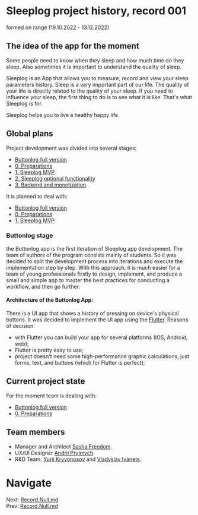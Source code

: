 # Sleeplog project history, record 001
formed on range (19.10.2022 - 13.12.2022)

## The idea of the app for the moment
Some people need to know when they sleep and how much time do they sleep.
Also sometimes it is important to understand the quality of sleep.

Sleeplog is an App that allows you to measure, record and view your sleep parameters history.
Sleep is a very important part of our life. The quality of your life is directly related to the quality of your sleep.
If you need to influence your sleep, the first thing to do is to see what it is like. That's what Sleeplog is for.

Sleeplog helps you to live a healthy happy life.

## Global plans

Project development was divided into several stages:
- [Buttonlog full version](https://github.com/sahlet-official/buttonlog/milestone/1)
- [0. Preparations](https://github.com/sahlet-official/sleeplog/milestone/4)
- [1. Sleeplog MVP](https://github.com/sahlet-official/sleeplog/milestone/1)
- [2. Sleeplog optional functionality](https://github.com/sahlet-official/sleeplog/milestone/2)
- [3. Backend and monetization](https://github.com/sahlet-official/sleeplog/milestone/3)

It is planned to deal with:
- [Buttonlog full version](https://github.com/sahlet-official/buttonlog/milestone/1)
- [0. Preparations](https://github.com/sahlet-official/sleeplog/milestone/4)
- [1. Sleeplog MVP](https://github.com/sahlet-official/sleeplog/milestone/1)

### Buttonlog stage
the Buttonlog app is the first iteration of Sleeplog app development.
The team of authors of the program consists mainly of students.
So it was decided to split the development process into iterations and execute the implementation step by step.
With this approach, it is much easier for a team of young professionals firstly to design, implement,
and produce a small and simple app to master the best practices for conducting a workflow, and then go further.

#### Architecture of the Buttonlog App:
There is a UI app that shows a history of pressing on device's physical buttons.
It was decided to implement the UI app using the [Flutter](https://flutter.dev/).
Reasons of decision:
- with Flutter you can build your app for several platforms (IOS, Android, web);
- Flutter is pretty easy to use;
- project doesn't need some high-performance graphic calculations, just forms, text, and buttons (which for Flutter is perfect);

## Current project state

For the moment team is dealing with:
- [Buttonlog full version](https://github.com/sahlet-official/buttonlog/milestone/1)
- [0. Preparations](https://github.com/sahlet-official/sleeplog/milestone/4)

## Team members
- Manager and Architect [Sasha Freedom](https://www.linkedin.com/in/sasha-freedom/).<br>
- UX/UI Designer [Andrii Pryimych](https://github.com/naila135).<br>
- R&D Team: [Yurii Kryvonosov](https://github.com/Yura-0) and [Vladyslav Ivanets](https://github.com/Ivanec2003).<br>


# Navigate
Next: [Record.Null.md](./Record.Null.md)<br>
Prev: [Record.Null.md](./Record.Null.md)

